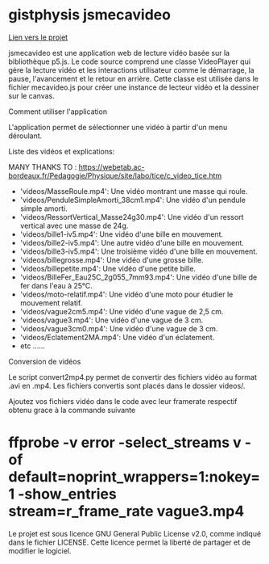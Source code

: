 # gistphysis jsmecavideo

[Lien vers le projet](https://habib256.github.io/gistphysis/jsmecavideo/)

jsmecavideo est une application web de lecture vidéo basée sur la bibliothèque p5.js. Le code source comprend une classe VideoPlayer qui gère la lecture vidéo et les interactions utilisateur comme le démarrage, la pause, l'avancement et le retour en arrière. Cette classe est utilisée dans le fichier mecavideo.js pour créer une instance de lecteur vidéo et la dessiner sur le canvas.

Comment utiliser l'application

L'application permet de sélectionner une vidéo à partir d'un menu déroulant.

Liste des vidéos et explications:

MANY THANKS TO : https://webetab.ac-bordeaux.fr/Pedagogie/Physique/site/labo/tice/c_video_tice.htm
- 'videos/MasseRoule.mp4': Une vidéo montrant une masse qui roule.
- 'videos/PenduleSimpleAmorti_38cm1.mp4': Une vidéo d'un pendule simple amorti.
- 'videos/RessortVertical_Masse24g30.mp4': Une vidéo d'un ressort vertical avec une masse de 24g.
- 'videos/bille1-iv5.mp4': Une vidéo d'une bille en mouvement.
- 'videos/bille2-iv5.mp4': Une autre vidéo d'une bille en mouvement.
- 'videos/bille3-iv5.mp4': Une troisième vidéo d'une bille en mouvement.
- 'videos/billegrosse.mp4': Une vidéo d'une grosse bille.
- 'videos/billepetite.mp4': Une vidéo d'une petite bille.
- 'videos/BilleFer_Eau25C_2g055_7mm93.mp4': Une vidéo d'une bille de fer dans l'eau à 25°C.
- 'videos/moto-relatif.mp4': Une vidéo d'une moto pour étudier le mouvement relatif.
- 'videos/vague2cm5.mp4': Une vidéo d'une vague de 2,5 cm.
- 'videos/vague3.mp4': Une vidéo d'une vague de 3 cm.
- 'videos/vague3cm0.mp4': Une vidéo d'une vague de 3 cm.
- 'videos/Eclatement2MA.mp4': Une vidéo d'un éclatement.
- etc ......


Conversion de vidéos

Le script convert2mp4.py permet de convertir des fichiers vidéo au format .avi en .mp4. Les fichiers convertis sont placés dans le dossier videos/.

Ajoutez vos fichiers vidéo dans le code avec leur framerate respectif obtenu grace à la commande suivante
# ffprobe -v error -select_streams v -of default=noprint_wrappers=1:nokey=1 -show_entries stream=r_frame_rate vague3.mp4 

Le projet est sous licence GNU General Public License v2.0, comme indiqué dans le fichier LICENSE. Cette licence permet la liberté de partager et de modifier le logiciel.